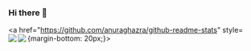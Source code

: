 ### Hi there 👋

<a href="https://github.com/anuraghazra/github-readme-stats" style={margin-bottom: 20px;}>
  <img align="left" src="https://github-readme-stats.vercel.app/api?username=RYOTA-KOBA&count_private=true&show_icons=true" />
</a>
<a href="https://github.com/anuraghazra/github-readme-stats">
  <img align="left" src="https://github-readme-stats.vercel.app/api/top-langs/?username=RYOTA-KOBA" />
</a>
